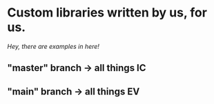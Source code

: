 # Custom libraries written by us, for us.

*Hey, there are examples in here!*

## "master" branch -> all things IC

## "main" branch -> all things EV
